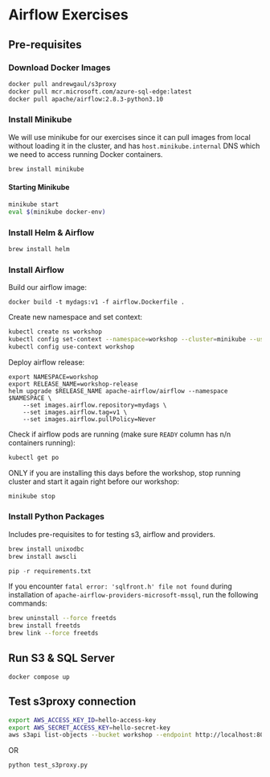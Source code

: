 # Airflow Exercises

## Pre-requisites

### Download Docker Images

```sh
docker pull andrewgaul/s3proxy
docker pull mcr.microsoft.com/azure-sql-edge:latest
docker pull apache/airflow:2.8.3-python3.10
```

### Install Minikube

We will use minikube for our exercises since it can pull images from local without loading it in the cluster, and has `host.minikube.internal` DNS which we need to access running Docker containers.

```sh
brew install minikube
```

#### Starting Minikube

```sh
minikube start
eval $(minikube docker-env)
```

### Install Helm & Airflow

```sh
brew install helm
```

### Install Airflow

Build our airflow image:

```docker
docker build -t mydags:v1 -f airflow.Dockerfile .
```

Create new namespace and set context:

```sh
kubectl create ns workshop
kubectl config set-context --namespace=workshop --cluster=minikube --user=minikube workshop
kubectl config use-context workshop
```

Deploy airflow release:

```helm
export NAMESPACE=workshop
export RELEASE_NAME=workshop-release
helm upgrade $RELEASE_NAME apache-airflow/airflow --namespace $NAMESPACE \
    --set images.airflow.repository=mydags \
    --set images.airflow.tag=v1 \
    --set images.airflow.pullPolicy=Never
```

Check if airflow pods are running (make sure `READY` column has n/n containers running):

```sh
kubectl get po
```

ONLY if you are installing this days before the workshop, stop running cluster and start it again right before our workshop:

```sh
minikube stop
```

### Install Python Packages

Includes pre-requisites to for testing s3, airflow and providers.

```sh
brew install unixodbc
brew install awscli
```

```py
pip -r requirements.txt
```

If you encounter `fatal error: 'sqlfront.h' file not found` during installation of `apache-airflow-providers-microsoft-mssql`, run the following commands:

```sh
brew uninstall --force freetds
brew install freetds
brew link --force freetds
```

## Run S3 & SQL Server

```docker
docker compose up
```

## Test s3proxy connection

```sh
export AWS_ACCESS_KEY_ID=hello-access-key
export AWS_SECRET_ACCESS_KEY=hello-secret-key
aws s3api list-objects --bucket workshop --endpoint http://localhost:8083
```

OR

```py
python test_s3proxy.py
```
